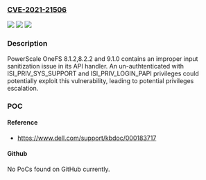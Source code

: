 ### [CVE-2021-21506](https://cve.mitre.org/cgi-bin/cvename.cgi?name=CVE-2021-21506)
![](https://img.shields.io/static/v1?label=Product&message=PowerScale%20OneFS&color=blue)
![](https://img.shields.io/static/v1?label=Version&message=%3C%208.1.2%2C%208.2.2%2C9.1.0.x%2CEMPIRE%20(9.2.0)%2C%20GOTHAM%20&color=brighgreen)
![](https://img.shields.io/static/v1?label=Vulnerability&message=Other&color=brighgreen)

### Description

PowerScale OneFS 8.1.2,8.2.2 and 9.1.0 contains an improper input sanitization issue in its API handler. An un-authtenticated with ISI_PRIV_SYS_SUPPORT and ISI_PRIV_LOGIN_PAPI privileges could potentially exploit this vulnerability, leading to potential privileges escalation.

### POC

#### Reference
- https://www.dell.com/support/kbdoc/000183717

#### Github
No PoCs found on GitHub currently.

